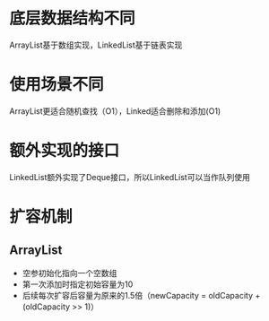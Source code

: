 # 底层数据结构不同
ArrayList基于数组实现，LinkedList基于链表实现
# 使用场景不同
ArrayList更适合随机查找（O1），Linked适合删除和添加(O1)
# 额外实现的接口
LinkedList额外实现了Deque接口，所以LinkedList可以当作队列使用
# 扩容机制
## ArrayList
- 空参初始化指向一个空数组
- 第一次添加时指定初始容量为10
- 后续每次扩容后容量为原来的1.5倍（newCapacity = oldCapacity + (oldCapacity >> 1)）
